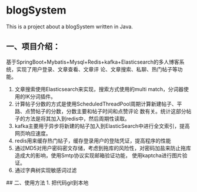 # blogSystem
This is a project about a blogSystem written in Java.

## 一、项目介绍：
基于SpringBoot+Mybatis+Mysql+Redis+kafka+Elasticsearch的多人博客系统，实现了用户登录、文章查看、文章评
论、文章搜索、私聊、热门帖子等功能。
<ol>
<li>文章搜索使用Elasticsearch来实现，搜索方式使用的multi match，分词器使用的IK分词插件。</li>
<li>计算帖子分数的方式是使用ScheduledThreadPool周期计算新建帖子、平路、点赞帖子的分数，分数主要和帖子时间和点赞评论
数有关。统计这部分帖子的方法是将其加入到redis中，然后周期性读取。</li>
<li>kafka主要用于异步将新建的帖子加入到ElasticSearch中进行全文索引，提高网页响应速度。</li>
<li>redis用来缓存热门帖子，缓存登录用户的登陆凭证，提高程序的性能</li>
<li>通过MD5对用户密码密文存储，考虑到拖库的风险性，对密码加盐来防止拖库造成大的影响，使用Smtp协议实现邮箱验证功能，
使用kaptcha进行图片验证。</li>
<li>通过字典树实现敏感词过滤</li>
</ol>
## 二、使用方法
1. 把代码git到本地
